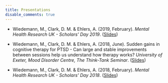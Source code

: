 ```yaml
---
title: Presentations
disable_comments: true
---
```


- Wiedemann, M., Clark, D. M. & Ehlers, A. (2019, February). *Mental Health Research UK - Scholars' Day 2019*. ([Slides](https://docs.google.com/presentation/d/1NNjzrhDlpojfrPJVmr4N176nc5Yd0B9gP_W0E1rB3kI/edit?usp=sharing))

- Wiedemann, M., Clark, D. M. & Ehlers, A. (2018, June). Sudden gains in cognitive therapy for PTSD - Can large and stable improvements between sessions help us understand how therapy works? *University of Exeter, Mood Disorder Centre, The Think-Tank Seminar*. ([Slides](https://docs.google.com/presentation/d/1L3j9WCHQxRd9l9i9gJo6jzuhJHppcdDWcO2925YB6Gk/edit?usp=sharing))

- Wiedemann, M., Clark, D. M. & Ehlers, A. (2018, February). *Mental Health Research UK - Scholars' Day 2018*. ([Slides](/presentations/mhruk2018-london.pdf))

